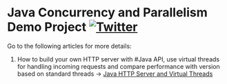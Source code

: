 # Java Concurrency and Parallelism Demo Project [![Twitter](https://img.shields.io/twitter/follow/piotr_minkowski.svg?style=social&logo=twitter&label=Follow%20Me)](https://twitter.com/piotr_minkowski)

Go to the following articles for more details:

1. How to build your own HTTP server with #Java API, use virtual threads for handling incoming requests and compare performance with version based on standard threads -> [Java HTTP Server and Virtual Threads](https://piotrminkowski.com/2022/12/22/java-http-server-and-virtual-threads/) 